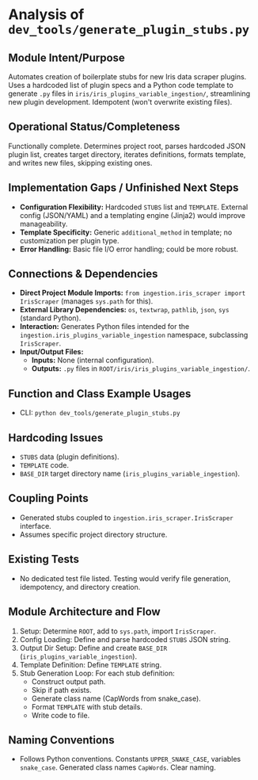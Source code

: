 # Analysis of `dev_tools/generate_plugin_stubs.py`

## Module Intent/Purpose
Automates creation of boilerplate stubs for new Iris data scraper plugins. Uses a hardcoded list of plugin specs and a Python code template to generate `.py` files in `iris/iris_plugins_variable_ingestion/`, streamlining new plugin development. Idempotent (won't overwrite existing files).

## Operational Status/Completeness
Functionally complete. Determines project root, parses hardcoded JSON plugin list, creates target directory, iterates definitions, formats template, and writes new files, skipping existing ones.

## Implementation Gaps / Unfinished Next Steps
- **Configuration Flexibility:** Hardcoded `STUBS` list and `TEMPLATE`. External config (JSON/YAML) and a templating engine (Jinja2) would improve manageability.
- **Template Specificity:** Generic `additional_method` in template; no customization per plugin type.
- **Error Handling:** Basic file I/O error handling; could be more robust.

## Connections & Dependencies
- **Direct Project Module Imports:** `from ingestion.iris_scraper import IrisScraper` (manages `sys.path` for this).
- **External Library Dependencies:** `os`, `textwrap`, `pathlib`, `json`, `sys` (standard Python).
- **Interaction:** Generates Python files intended for the `ingestion.iris_plugins_variable_ingestion` namespace, subclassing `IrisScraper`.
- **Input/Output Files:**
    - **Inputs:** None (internal configuration).
    - **Outputs:** `.py` files in `ROOT/iris/iris_plugins_variable_ingestion/`.

## Function and Class Example Usages
- CLI: `python dev_tools/generate_plugin_stubs.py`

## Hardcoding Issues
- `STUBS` data (plugin definitions).
- `TEMPLATE` code.
- `BASE_DIR` target directory name (`iris_plugins_variable_ingestion`).

## Coupling Points
- Generated stubs coupled to `ingestion.iris_scraper.IrisScraper` interface.
- Assumes specific project directory structure.

## Existing Tests
- No dedicated test file listed. Testing would verify file generation, idempotency, and directory creation.

## Module Architecture and Flow
1.  Setup: Determine `ROOT`, add to `sys.path`, import `IrisScraper`.
2.  Config Loading: Define and parse hardcoded `STUBS` JSON string.
3.  Output Dir Setup: Define and create `BASE_DIR` (`iris_plugins_variable_ingestion`).
4.  Template Definition: Define `TEMPLATE` string.
5.  Stub Generation Loop: For each stub definition:
    - Construct output path.
    - Skip if path exists.
    - Generate class name (CapWords from snake_case).
    - Format `TEMPLATE` with stub details.
    - Write code to file.

## Naming Conventions
- Follows Python conventions. Constants `UPPER_SNAKE_CASE`, variables `snake_case`. Generated class names `CapWords`. Clear naming.